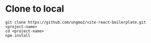 # Clone to local

```
git clone https://github.com/ungmo2/vite-react-boilerplate.git <project-name>
cd <project-name>
npm install
```